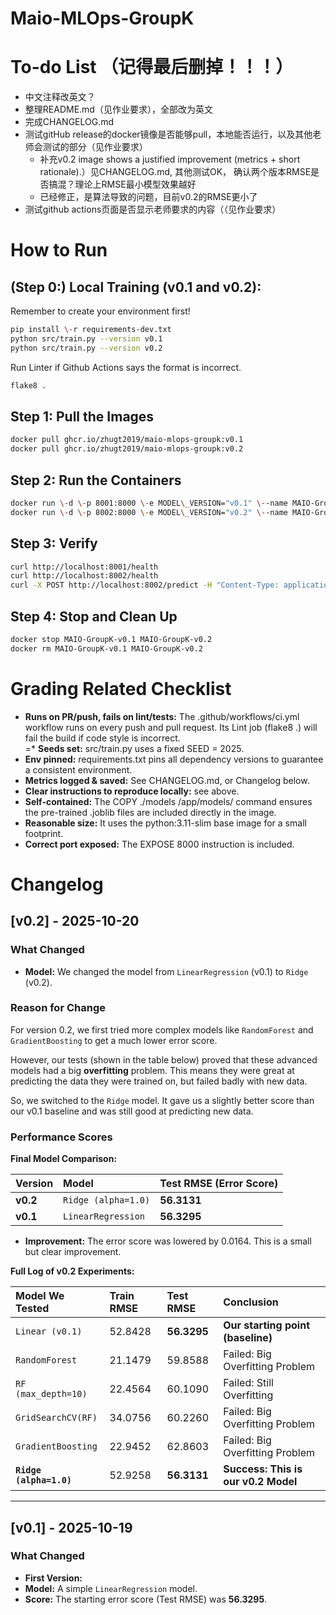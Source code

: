 # Maio-MLOps-GroupK

# To-do List （记得最后删掉！！！）
* 中文注释改英文？
* 整理README.md（见作业要求），全部改为英文
* 完成CHANGELOG.md
* 测试gitHub release的docker镜像是否能够pull，本地能否运行，以及其他老师会测试的部分（见作业要求）
    * 补充v0.2 image shows a justified improvement (metrics + short rationale).）见CHANGELOG.md, 其他测试OK， 确认两个版本RMSE是否搞混？理论上RMSE最小模型效果越好
    * 已经修正，是算法导致的问题，目前v0.2的RMSE更小了
* 测试github actions页面是否显示老师要求的内容（（见作业要求）

# How to Run

## **(Step 0:) Local Training (v0.1 and v0.2):**


Remember to create your environment first!

```bash
pip install \-r requirements-dev.txt
python src/train.py --version v0.1
python src/train.py --version v0.2
```

Run Linter if Github Actions says the format is incorrect.

```bash
flake8 .
```

## **Step 1: Pull the Images**
```bash
docker pull ghcr.io/zhugt2019/maio-mlops-groupk:v0.1  
docker pull ghcr.io/zhugt2019/maio-mlops-groupk:v0.2
```


## **Step 2: Run the Containers**

```bash
docker run \-d \-p 8001:8000 \-e MODEL\_VERSION="v0.1" \--name MAIO-GroupK-v0.1 ghcr.io/zhugt2019/maio-mlops-groupk:v0.1
docker run \-d \-p 8002:8000 \-e MODEL\_VERSION="v0.2" \--name MAIO-GroupK-v0.2 ghcr.io/zhugt2019/maio-mlops-groupk:v0.2
```

## **Step 3: Verify**
```bash
curl http://localhost:8001/health  
curl http://localhost:8002/health
curl -X POST http://localhost:8002/predict -H "Content-Type: application/json" -d "{\"age\": 0.02, \"sex\": -0.044, \"bmi\": 0.06, \"bp\": -0.03, \"s1\": -0.02, \"s2\": 0.03, \"s3\": -0.02, \"s4\": 0.02, \"s5\": 0.02, \"s6\": -0.001}"
```

## **Step 4: Stop and Clean Up**

```bash
docker stop MAIO-GroupK-v0.1 MAIO-GroupK-v0.2  
docker rm MAIO-GroupK-v0.1 MAIO-GroupK-v0.2
```

# Grading Related Checklist

* **Runs on PR/push, fails on lint/tests:** The .github/workflows/ci.yml workflow runs on every push and pull request. Its Lint job (flake8 .) will fail the build if code style is incorrect.  
=* **Seeds set:** src/train.py uses a fixed SEED \= 2025.
* **Env pinned:** requirements.txt pins all dependency versions to guarantee a consistent environment.  
* **Metrics logged & saved:** See CHANGELOG.md, or Changelog below.
* **Clear instructions to reproduce locally:** see above.
* **Self-contained:** The COPY ./models /app/models/ command ensures the pre-trained .joblib files are included directly in the image. 
* **Reasonable size:** It uses the python:3.11-slim base image for a small footprint.
* **Correct port exposed:** The EXPOSE 8000 instruction is included.


# Changelog

## [v0.2] - 2025-10-20

### What Changed
* **Model:** We changed the model from `LinearRegression` (v0.1) to `Ridge` (v0.2).

### Reason for Change
For version 0.2, we first tried more complex models like `RandomForest` and `GradientBoosting` to get a much lower error score.

However, our tests (shown in the table below) proved that these advanced models had a big **overfitting** problem. This means they were great at predicting the data they were trained on, but failed badly with new data.

So, we switched to the `Ridge` model. It gave us a slightly better score than our v0.1 baseline and was still good at predicting new data.

### Performance Scores

**Final Model Comparison:**

| Version | Model | Test RMSE (Error Score) |
| :--- | :--- | :--- |
| **v0.2** | `Ridge (alpha=1.0)` | **56.3131** |
| **v0.1** | `LinearRegression` | **56.3295** |

* **Improvement:** The error score was lowered by 0.0164. This is a small but clear improvement.

**Full Log of v0.2 Experiments:**

| Model We Tested | Train RMSE | Test RMSE | Conclusion |
| :--- | :--- | :--- | :--- |
| `Linear (v0.1)` | 52.8428 | **56.3295** | **Our starting point (baseline)** |
| `RandomForest` | 21.1479 | 59.8588 | Failed: Big Overfitting Problem |
| `RF (max_depth=10)` | 22.4564 | 60.1090 | Failed: Still Overfitting |
| `GridSearchCV(RF)` | 34.0756 | 60.2260 | Failed: Big Overfitting Problem |
| `GradientBoosting` | 22.9452 | 62.8603 | Failed: Big Overfitting Problem |
| **`Ridge (alpha=1.0)`** | 52.9258 | **56.3131** | **Success: This is our v0.2 Model** |

---

## [v0.1] - 2025-10-19

### What Changed
* **First Version:**
* **Model:** A simple `LinearRegression` model.
* **Score:** The starting error score (Test RMSE) was **56.3295**.
